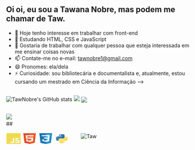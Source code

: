 ## Oi oi, eu sou a Tawana Nobre, mas podem me chamar de Taw.


- 🔭 Hoje tenho interesse em trabalhar com front-end
- 🌱 Estudando HTML, CSS e JavaScript
- 👯 Gostaria de trabalhar com qualquer pessoa que esteja interessada em me ensinar coisas novas
- 📫 Contate-me no e-mail: tawnobre1@gmail.com
- 😄 Pronomes: ela/dela
- ⚡ Curiosidade: sou bibliotecária e documentalista e, atualmente, estou cursando um mestrado em Ciência da Informação
-->
  ##
![TawNobre's GitHub stats](https://github-readme-stats.vercel.app/api?username=TawNobre&show_icons=true&theme=synthwave) 
<img src="https://github-readme-streak-stats.herokuapp.com?user=TawNobre&theme=synthwave&mode=weekly"/>
<img width=46% align="center" src="https://github-readme-stats-pi-indol-22.vercel.app/api/top-langs/?username=TawNobre&show_icons=true&theme=synthwave&layout=compact" />
##
<div> 
  <a href="https://www.linkedin.com/in/tawana-nobre/" target="_blank"><img src="https://img.shields.io/badge/-LinkedIn-%230077B5?style=for-the-badge&logo=linkedin&logoColor=white" target="_blank"></a> 
</div>
##
<div style="display: inline_block"><br>
  <img align="center" alt="Rafa-Js" height="30" width="40" src="https://raw.githubusercontent.com/devicons/devicon/master/icons/javascript/javascript-plain.svg">
  <img align="center" alt="Rafa-HTML" height="30" width="40" src="https://raw.githubusercontent.com/devicons/devicon/master/icons/html5/html5-original.svg">
  <img align="center" alt="Rafa-CSS" height="30" width="40" src="https://raw.githubusercontent.com/devicons/devicon/master/icons/css3/css3-original.svg">
  <img align="center" alt="Rafa-Python" height="30" width="40" src="https://raw.githubusercontent.com/devicons/devicon/master/icons/python/python-original.svg">
  <img align="right" alt="Taw" height="300" width="300" src=https://github.com/TawNobre/TawNobre/assets/169948811/209854fc-e479-4e00-a834-06b7c4f068ba>
</div>
